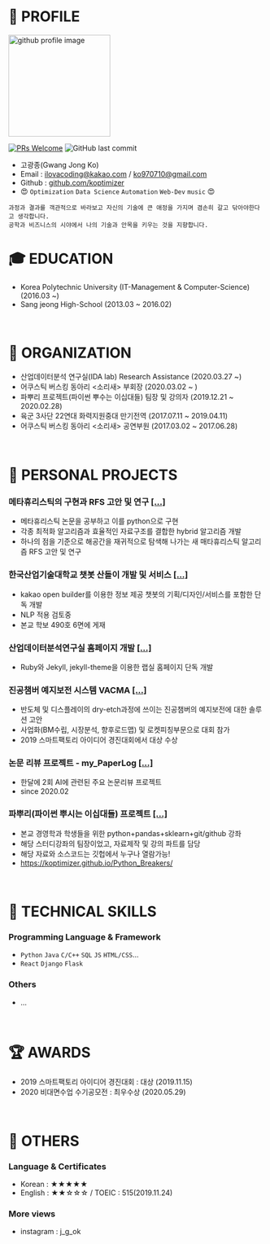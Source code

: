 # 📝 PROFILE
<img alt="github profile image" src="https://avatars1.githubusercontent.com/u/29548128?s=400&u=2e375da7abe40b9e73ffd45cf6d8951dc173f8a5&v=4" width="200">

[![PRs Welcome](https://img.shields.io/badge/PRs-welcome-brightgreen.svg?style=flat-square)](http://makeapullrequest.com)
![GitHub last commit](https://img.shields.io/github/last-commit/koptimizer/My_resume.svg)

* 고광종(Gwang Jong Ko)
* Email : ilovacoding@kakao.com / ko970710@gmail.com
* Github : [github.com/koptimizer](https://github.com/koptimizer)
* 😍 `Optimization` `Data Science` `Automation` `Web-Dev` `music` 😍
```
과정과 결과를 객관적으로 바라보고 자신의 기술에 큰 애정을 가지며 겸손히 갈고 닦아야한다고 생각합니다.
공학과 비즈니스의 시야에서 나의 기술과 안목을 키우는 것을 지향합니다.
```

# 🎓 EDUCATION
- Korea Polytechnic University (IT-Management & Computer-Science) (2016.03 ~)
- Sang jeong High-School (2013.03 ~ 2016.02)

<br>

# 💼 ORGANIZATION
- 산업데이터분석 연구실(IDA lab) Research Assistance (2020.03.27 ~)
- 어쿠스틱 버스킹 동아리 <소리새> 부회장 (2020.03.02 ~ )
- 파뿌리 프로젝트(파이썬 뿌수는 이십대들) 팀장 및 강의자 (2019.12.21 ~ 2020.02.28)
- 육군 3사단 22연대 화력지원중대 만기전역 (2017.07.11 ~ 2019.04.11)
- 어쿠스틱 버스킹 동아리 <소리새> 공연부원 (2017.03.02 ~ 2017.06.28)

<br>

# 📖 PERSONAL PROJECTS
### 메타휴리스틱의 구현과 RFS 고안 및 연구 [[...]](https://github.com/koptimizer/my_Optimization-studio)
- 메타휴리스틱 논문을 공부하고 이를 python으로 구현 
- 각종 최적화 알고리즘과 효율적인 자료구조를 결합한 hybrid 알고리즘 개발
- 하나의 점을 기준으로 해공간을 재귀적으로 탐색해 나가는 새 매타휴리스틱 알고리즘 RFS 고안 및 연구

### 한국산업기술대학교 챗봇 산돌이 개발 및 서비스 [[...]](https://github.com/koptimizer/kakaotalk_chatbot_sandol)
- kakao open builder를 이용한 정보 제공 챗봇의 기획/디자인/서비스를 포함한 단독 개발
- NLP 적용 검토중
- 본교 학보 490호 6면에 게재

### 산업데이터분석연구실 홈페이지 개발 [[...]](https://github.com/koptimizer/IDALab.io)
- Ruby와 Jekyll, jekyll-theme을 이용한 랩실 홈페이지 단독 개발

### 진공챔버 예지보전 시스템 VACMA [[...]](https://github.com/koptimizer/VACMA_KIT_prop)
- 반도체 및 디스플레이의 dry-etch과정에 쓰이는 진공챔버의 예지보전에 대한 솔루션 고안
- 사업화(BM수립, 시장분석, 향후로드맵) 및 로켓피칭부문으로 대회 참가
- 2019 스마트팩토리 아이디어 경진대회에서 대상 수상

### 논문 리뷰 프로젝트 - my_PaperLog [[...]](https://github.com/koptimizer/my_PaperLog)
- 한달에 2회 AI에 관련된 주요 논문리뷰 프로젝트
- since 2020.02

### 파뿌리(파이썬 뿌시는 이십대들) 프로젝트 [[...]](https://github.com/koptimizer/Python_Breakers)
- 본교 경영학과 학생들을 위한 python+pandas+sklearn+git/github 강좌
- 해당 스터디강좌의 팀장이었고, 자료제작 및 강의 파트를 담당
- 해당 자료와 소스코드는 깃헙에서 누구나 열람가능! 
- https://koptimizer.github.io/Python_Breakers/

<br>

# 🎯 TECHNICAL SKILLS
### Programming Language & Framework
- `Python` `Java` `C/C++` `SQL` `JS` `HTML/CSS`...
- `React` `Django` `Flask`

### Others
- ...

<br>

# 🏆 AWARDS
- 2019 스마트팩토리 아이디어 경진대회 : 대상 (2019.11.15)
- 2020 비대면수업 수기공모전 : 최우수상 (2020.05.29)

<br>

# 💬 OTHERS
### Language & Certificates
- Korean : ★★★★★
- English : ★★☆☆☆ / TOEIC : 515(2019.11.24)

### More views
- instagram : j_g_ok
